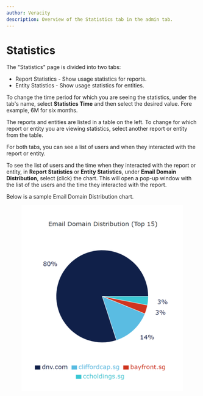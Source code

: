 ```yaml
---
author: Veracity
description: Overview of the Statistics tab in the admin tab.
---
```


# Statistics

The "Statistics" page is divided into two tabs:
* Report Statistics - Show usage statistics for reports.
* Entity Statistics - Show usage statistics for entities.

To change the time period for which you are seeing the statistics, under the tab's name, select **Statistics Time** and then select the desired value. Fore example, 6M for six months.

 The reports and entities are listed in a table on the left. To change for which report or entity you are viewing statistics, select another report or entity from the table.

For both tabs, you can see a list of users and when they interacted with the report or entity.

To see the list of users and the time when they interacted with the report or entity, in **Report Statistics** or **Entity Statistics**, under **Email Domain Distribution**, select (click) the chart. This will open a pop-up window with the list of the users and the time they interacted with the report.

Below is a sample Email Domain Distribution chart.

<figure>
	<img src="assets/domaindistribution.png"/>
</figure>